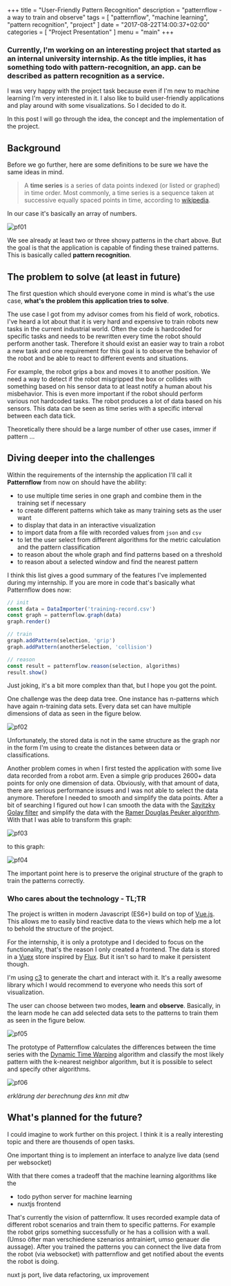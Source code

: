 +++
title = "User-Friendly Pattern Recognition"
description = "patternflow - a way to train and observe"
tags = [
    "patternflow",
    "machine learning",
    "pattern recognition",
    "project"
]
date = "2017-08-22T14:00:37+02:00"
categories = [
    "Project Presentation"
]
menu = "main"
+++

### Currently, I'm working on an interesting project that started as an internal university internship. As the title implies, it has something todo with pattern-recognition, an app. can be described as pattern recognition as a service.

I was very happy with the project task because even if I'm new to machine learning I'm very interested in it. I also like to build user-friendly applications and play around with some visualizations. So I decided to do it.

In this post I will go through the idea, the concept and the implementation of the project.

## Background

Before we go further, here are some definitions to be sure we have the same ideas in mind.

> A **time series** is a series of data points indexed (or listed or graphed) in time order. Most commonly, a time series is a sequence taken at successive equally spaced points in time, according to [wikipedia](https://en.wikipedia.org/wiki/Time_series).

In our case it's basically an array of numbers.

![pf01](/blog/img/pf-img-01.png)

We see already at least two or three showy patterns in the chart above. But the goal is that the application is capable of finding these trained patterns. This is basically called **pattern recognition**.

## The problem to solve (at least in future)

The first question which should everyone come in mind is what's the use case, **what's the problem this application tries to solve**.

The use case I got from my advisor comes from his field of work, robotics.
I've heard a lot about that it is very hard and expensive to train robots new tasks in the current industrial world. Often the code is hardcoded for specific tasks and needs to be rewritten every time the robot should perform another task.
Therefore it should exist an easier way to train a robot a new task and one requirement for this goal is to observe the behavior of the robot and be able to react to different events and situations.

For example, the robot grips a box and moves it to another position. We need a way to detect if the robot misgripped the box or collides with something based on his sensor data to at least notify a human about his misbehavior. This is even more important if the robot should perform various not hardcoded tasks.
The robot produces a lot of data based on his sensors. This data can be seen as time series with a specific interval between each data tick.

Theoretically there should be a large number of other use cases, immer if pattern ...

## Diving deeper into the challenges

Within the requirements of the internship the application I'll call it **Patternflow** from now on should have the ability:

- to use multiple time series in one graph and combine them in the training set if necessary
- to create different patterns which take as many training sets as the user want
- to display that data in an interactive visualization
- to import data from a file with recorded values from `json` and `csv`
- to let the user select from different algorithms for the metric calculation and the pattern classification
- to reason about the whole graph and find patterns based on a threshold
- to reason about a selected window and find the nearest pattern

I think this list gives a good summary of the features I've implemented during my internship.
If you are more in code that's basically what Patternflow does now:

```javascript
// init
const data = DataImporter('training-record.csv')
const graph = patternflow.graph(data)
graph.render()

// train
graph.addPattern(selection, 'grip')
graph.addPattern(anotherSelection, 'collision')

// reason
const result = patternflow.reason(selection, algorithms)
result.show()
```

Just joking, it's a bit more complex than that, but I hope you got the point.

One challenge was the deep data tree. One instance has n-patterns which have again n-training data sets. Every data set can have multiple dimensions of data as seen in the figure below.

![pf02](/blog/svg/pf-entities.svg)

Unfortunately, the stored data is not in the same structure as the graph nor in the form I'm using to create the distances between data or classifications.

Another problem comes in when I first tested the application with some live data recorded from a robot arm. Even a simple grip produces 2600+ data points for only one dimension of data. Obviously, with that amount of data, there are serious performance issues and I was not able to select the data anymore.
Therefore I needed to smooth and simplify the data points. After a bit of searching I figured out how I can smooth the data with the [Savitzky Golay filter](http://wresch.github.io/2014/06/26/savitzky-golay.html) and simplify the data with the [Ramer Douglas Peuker algorithm](https://en.wikipedia.org/wiki/Ramer%E2%80%93Douglas%E2%80%93Peucker_algorithm). With that I was able to transform this graph:

![pf03](/blog/img/pf-img-03.png)

to this graph:

![pf04](/blog/img/pf-img-04.png)

The important point here is to preserve the original structure of the graph to train the patterns correctly.

### Who cares about the technology - TL;TR

The project is written in modern Javascript (ES6+) build on top of [Vue.js](https://vuejs.org/). This allows me to easily bind reactive data to the views which help me a lot to behold the structure of the project.

For the internship, it is only a prototype and I decided to focus on the functionality, that's the reason I only created a frontend. The data is stored in a [Vuex](https://vuex.vuejs.org/) store inspired by [Flux](https://facebook.github.io/flux/docs/overview.html). But it isn't so hard to make it persistent though.

I'm using [c3](http://c3js.org/) to generate the chart and interact with it. It's a really awesome library which I would recommend to everyone who needs this sort of visualization.

The user can choose between two modes, **learn** and **observe**. Basically, in the learn mode he can add selected data sets to the patterns to train them as seen in the figure below.

![pf05](/blog/img/pf-img-05.png)

The prototype of Patternflow calculates the differences between the time series with the [Dynamic Time Warping](https://en.wikipedia.org/wiki/Dynamic_time_warping) algorithm and classify the most likely pattern with the k-nearest neighbor algorithm, but it is possible to select and specify other algorithms.

![pf06](/blog/img/pf-img-06.png)

_erklärung der berechnung des knn mit dtw_

## What's planned for the future?

I could imagine to work further on this project. I think it is a really interesting topic and there are thousends of open tasks.

One important thing is to implement an interface to analyze live data (send per websocket)

With that there comes a tradeoff that the machine learning algorithms like the
- todo python server for machine learning
- nuxtjs frontend

That's currently the vision of patternflow. It uses recorded example data of different robot scenarios and train them to specific patterns. For example the robot grips something successfully or he has a collision with a wall. (Umso öfter man verschiedene szenarios antrainiert, umso genauer die aussage).
After you trained the patterns you can connect the live data from the robot (via websocket) with patternflow and get notified about the events the robot is doing.

nuxt js port, live data
refactoring, ux improvement
